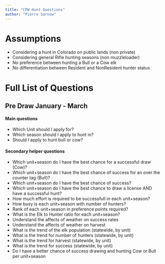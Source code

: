 ```yaml
---
title: "CPW Hunt Questions"
author: "Pierre Sarnow"
---
```

# Assumptions
* Considering a hunt in Colorado on public lands (non private)
* Considering general Rifle hunting seasons (non muzzleloader)
* No preference between hunting a Bull or a Cow elk
* No differentiation between Resident and NonResident hunter status

# Full List of Questions
## Pre Draw January - March
#### Main questions
* Which Unit should I apply for?
* Which season should I apply to hunt in?
* Should I apply to hunt bull or cow?
#### Secondary helper questions
* Which unit+season do I have the best chance for a successful draw (Cow)?
* Which unit+season do I have the best chance of success for an over the counter tag (Bull)?
* Which unit+season do I have the best chance of success?
* Which unit+season do I have the best chance to draw a license AND have a successful hunt?
* How much effort is required to be successfull in each unit+season?
* How busy is each unit+season with number of hunters?
* Rank of each unit+season in preference points required?
* What is the Elk to Hunter ratio for each unit+season?
* Understand the affects of weather on success rates
* Understand the affects of weather on harvest
* What is the trend of the elk population (statewide, by unit)
* What is the trend for number of hunters (statewide, by unit)
* What is the trend for harvest (statewide, by unit)
* What is the trend for success (statewide, by unit)
* Do I have a better chance of success drawing and hunting Cow or Bull per unit+season
